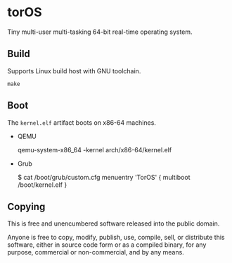 # torOS

Tiny multi-user multi-tasking 64-bit real-time operating system.


## Build

Supports Linux build host with GNU toolchain.

    make


## Boot

The `kernel.elf` artifact boots on x86-64 machines.

* QEMU

    qemu-system-x86_64 -kernel arch/x86-64/kernel.elf

* Grub

    $ cat /boot/grub/custom.cfg 
    menuentry 'TorOS' {
            multiboot /boot/kernel.elf
    }


## Copying

This is free and unencumbered software released into the public domain.

Anyone is free to copy, modify, publish, use, compile, sell, or
distribute this software, either in source code form or as a compiled
binary, for any purpose, commercial or non-commercial, and by any
means.
